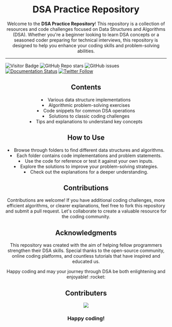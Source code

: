 <div align="center">
  <h1>DSA Practice Repository</h1>
  <p>Welcome to the <strong>DSA Practice Repository</strong>! This repository is a collection of resources and code challenges focused on Data Structures and Algorithms (DSA). Whether you're a beginner looking to learn DSA concepts or a seasoned coder preparing for technical interviews, this repository is designed to help you enhance your coding skills and problem-solving abilities.</p>
</div>

***

![Visitor Badge](https://visitor-badge.laobi.icu/badge?page_id=AyushSarode.DSA-Practice)
![GitHub Repo stars](https://img.shields.io/github/stars/AyushSarode/DSA-Practice)
![GitHub issues](https://img.shields.io/github/issues-raw/AyushSarode/DSA-Practice)
[![Documentation Status](https://readthedocs.org/projects/ansicolortags/badge/?version=latest)](http://ansicolortags.readthedocs.io/?badge=latest)
[![Twitter Follow](https://img.shields.io/twitter/follow/AyushSarode07)](https://twitter.com/AyushSarode07)


<div align="center">
  <h2>Contents</h2>
    <li>Various data structure implementations</li>
    <li>Algorithmic problem-solving exercises</li>
    <li>Code snippets for common DSA operations</li>
    <li>Solutions to classic coding challenges</li>
    <li>Tips and explanations to understand key concepts</li>

</div>

<div align="center">
  <h2>How to Use</h2>
    <li>Browse through folders to find different data structures and algorithms.</li>
    <li>Each folder contains code implementations and problem statements.</li>
    <li>Use the code for reference or test it against your own inputs.</li>
    <li>Explore the solutions to improve your problem-solving strategies.</li>
    <li>Check out the explanations for a deeper understanding.</li>
</div>

<div align="center">
  <h2>Contributions</h2>
  <p>Contributions are welcome! If you have additional coding challenges, more efficient algorithms, or clearer explanations, feel free to fork this repository and submit a pull request. Let's collaborate to create a valuable resource for the coding community.</p>
</div>

<div align="center">
  <h2>Acknowledgments</h2>
  <p>This repository was created with the aim of helping fellow programmers strengthen their DSA skills. Special thanks to the open-source community, online coding platforms, and countless tutorials that have inspired and educated us.</p>
  <p>Happy coding and may your journey through DSA be both enlightening and enjoyable! :rocket:</p>
</div>


<div align="center">
<h2> Contributers </h2>
<a href="https://github.com/AyushSarode/DSA-Practice/graphs/contributors">
  <img src="https://contrib.rocks/image?repo=AyushSarode/DSA-Practice" />
</a>
</div>

<div align="center">
<h3>Happy coding!</h3>
</div>
